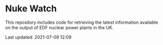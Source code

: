 # Nuke Watch

This repository includes code for retrieving the latest information available on the output of EDF nuclear power plants in the UK.

Last updated: 2021-07-09 12:09